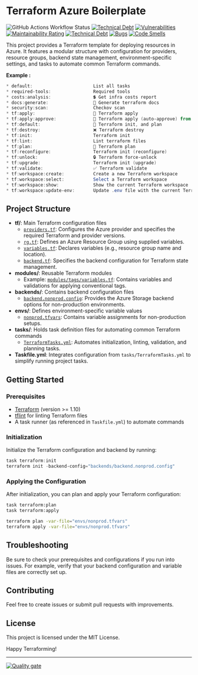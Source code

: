 # Terraform Azure Boilerplate

![GitHub Actions Workflow Status](https://img.shields.io/github/actions/workflow/status/alexandrejulien/terraform-az-boilerplate/.github%2Fworkflows%2Frelease.yml)
[![Technical Debt](https://sonarcloud.io/api/project_badges/measure?project=alexandrejulien_terraform-az-boilerplate&metric=sqale_index)](https://sonarcloud.io/summary/new_code?id=alexandrejulien_terraform-az-boilerplate)
[![Vulnerabilities](https://sonarcloud.io/api/project_badges/measure?project=alexandrejulien_terraform-az-boilerplate&metric=vulnerabilities)](https://sonarcloud.io/summary/new_code?id=alexandrejulien_terraform-az-boilerplate)
[![Maintainability Rating](https://sonarcloud.io/api/project_badges/measure?project=alexandrejulien_terraform-az-boilerplate&metric=sqale_rating)](https://sonarcloud.io/summary/new_code?id=alexandrejulien_terraform-az-boilerplate)
[![Technical Debt](https://sonarcloud.io/api/project_badges/measure?project=alexandrejulien_terraform-az-boilerplate&metric=sqale_index)](https://sonarcloud.io/summary/new_code?id=alexandrejulien_terraform-az-boilerplate)
[![Bugs](https://sonarcloud.io/api/project_badges/measure?project=alexandrejulien_terraform-az-boilerplate&metric=bugs)](https://sonarcloud.io/summary/new_code?id=alexandrejulien_terraform-az-boilerplate)
[![Code Smells](https://sonarcloud.io/api/project_badges/measure?project=alexandrejulien_terraform-az-boilerplate&metric=code_smells)](https://sonarcloud.io/summary/new_code?id=alexandrejulien_terraform-az-boilerplate)

This project provides a Terraform template for deploying resources in Azure. It features a modular structure with configuration for providers, resource groups, backend state management, environment-specific settings, and tasks to automate common Terraform commands.

**Example :**

```ps1
* default:                       List all tasks
* required-tools:                Required tools
* costs:analysis:                💲 Get infra costs report
* docs:generate:                 📄 Generate terraform docs
* security:scan:                 Checkov scan
* tf:apply:                      🚀 Terraform apply                                          (aliases: terraform:apply)
* tf:apply:approve:              🚀 Terraform apply (auto-approve) from plan                 (aliases: terraform:apply:approve)
* tf:default:                    🚀 Terraform init, and plan                                 (aliases: terraform:default, tf, terraform)      
* tf:destroy:                    ❌ Terraform destroy                                        (aliases: terraform:destroy)
* tf:init:                       Terraform init                                             (aliases: terraform:init)
* tf:lint:                       Lint terraform files                                       (aliases: terraform:lint)
* tf:plan:                       🎯 Terraform plan                                           (aliases: terraform:plan)
* tf:reconfigure:                Terraform init (reconfigure)                               (aliases: terraform:reconfigure)
* tf:unlock:                     🔒 Terraform force-unlock                                   (aliases: terraform:unlock)
* tf:upgrade:                    Terraform init (upgrade)                                   (aliases: terraform:upgrade)
* tf:validate:                   ✅ Terraform validate                                       (aliases: terraform:validate)
* tf:workspace:create:           Create a new Terraform workspace                           (aliases: terraform:workspace:create)
* tf:workspace:select:           Select a Terraform workspace                               (aliases: terraform:workspace:select)
* tf:workspace:show:             Show the current Terraform workspace                       (aliases: terraform:workspace:show)
* tf:workspace:update-env:       Update .env file with the current Terraform workspace      (aliases: terraform:workspace:update-env)
```

## Project Structure

- **tf/**: Main Terraform configuration files
  - [`providers.tf`](d:\Dev\Github\terraform-az-boilerplate\tf\providers.tf): Configures the Azure provider and specifies the required Terraform and provider versions.
  - [`rg.tf`](d:\Dev\Github\terraform-az-boilerplate\tf\rg.tf): Defines an Azure Resource Group using supplied variables.
  - [`variables.tf`](d:\Dev\Github\terraform-az-boilerplate\tf\variables.tf): Declares variables (e.g., resource group name and location).
  - [`backend.tf`](d:\Dev\Github\terraform-az-boilerplate\tf\backend.tf): Specifies the backend configuration for Terraform state management.
- **modules/**: Reusable Terraform modules
  - Example: [`modules/tags/variables.tf`](d:\Dev\Github\terraform-az-boilerplate\modules\tags\variables.tf): Contains variables and validations for applying conventional tags.
- **backends/**: Contains backend configuration files
  - [`backend.nonprod.config`](d:\Dev\Github\terraform-az-boilerplate\backends\backend.nonprod.config): Provides the Azure Storage backend options for non-production environments.
- **envs/**: Defines environment-specific variable values
  - [`nonprod.tfvars`](d:\Dev\Github\terraform-az-boilerplate\envs\nonprod.tfvars): Contains variable assignments for non-production setups.
- **tasks/**: Holds task definition files for automating common Terraform commands
  - [`TerraformTasks.yml`](d:\Dev\Github\terraform-az-boilerplate\tasks\TerraformTasks.yml): Automates initialization, linting, validation, and planning tasks.
- **Taskfile.yml**: Integrates configuration from `tasks/TerraformTasks.yml` to simplify running project tasks.

## Getting Started

### Prerequisites

- [Terraform](https://www.terraform.io/downloads.html) (version >= 1.10)
- [tflint](https://github.com/terraform-linters/tflint) for linting Terraform files
- A task runner (as referenced in `Taskfile.yml`) to automate commands

### Initialization

Initialize the Terraform configuration and backend by running:

```ps1
task terraform:init
terraform init -backend-config="backends/backend.nonprod.config"
```

### Applying the Configuration

After initialization, you can plan and apply your Terraform configuration:

```sh
task terraform:plan
task terraform:apply 

terraform plan -var-file="envs/nonprod.tfvars"
terraform apply -var-file="envs/nonprod.tfvars"
```

## Troubleshooting

Be sure to check your prerequisites and configurations if you run into issues. For example, verify that your backend configuration and variable files are correctly set up.

## Contributing

Feel free to create issues or submit pull requests with improvements.

## License

This project is licensed under the MIT License.

Happy Terraforming!

---
[![Quality gate](https://sonarcloud.io/api/project_badges/quality_gate?project=alexandrejulien_terraform-az-boilerplate)](https://sonarcloud.io/summary/new_code?id=alexandrejulien_terraform-az-boilerplate)